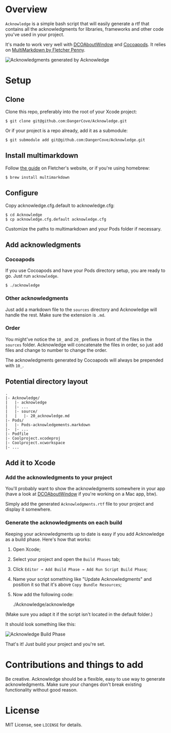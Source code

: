 # Overview

`Acknowledge` is a simple bash script that will easily generate a rtf that contains all the acknowledgments for libraries, frameworks and other code you've used in your project.

It's made to work very well with [DCOAboutWindow](https://github.com/DangerCove/DCOAboutWindow) and [Cocoapods](http://www.cocoapods.org). It relies on [MultiMarkdown by Fletcher Penny](http://fletcherpenney.net/multimarkdown).

![Acknowledgments generated by Acknowledge](https://raw.github.com/DangerCove/Acknowledge/master/screenshots/acknowledgments.png)

# Setup

## Clone

Clone this repo, preferably into the root of your Xcode project:

    $ git clone git@github.com:DangerCove/Acknowledge.git

Or if your project is a repo already, add it as a submodule:

    $ git submodule add git@github.com:DangerCove/Acknowledge.git

## Install multimarkdown

Follow [the guide](http://fletcherpenney.net/multimarkdown/install) on Fletcher's website, or if you're using homebrew:

    $ brew install multimarkdown

## Configure

Copy acknowledge.cfg.default to acknowledge.cfg:

    $ cd Acknowledge
    $ cp acknowledge.cfg.default acknowledge.cfg

Customize the paths to multimarkdown and your Pods folder if necessary.

## Add acknowledgments

### Cocoapods

If you use Cocoapods and have your Pods directory setup, you are ready to go. Just run `acknowledge`.

    $ ./acknowledge

### Other acknowledgments

Just add a markdown file to the `sources` directory and Acknowledge will handle the rest. Make sure the extension is `.md`.

### Order

You might've notice the `10_` and `20_` prefixes in front of the files in the `sources` folder. Acknowledge will concatenate the files in order, so just add files and change to number to change the order.

The acknowledgments generated by Cocoapods will always be prepended with `10_`.

## Potential directory layout

    .
    |- Acknowledge/
    |   |- acknowledge
    |   |- ...
    |   |- source/
    |   |   |- 20_acknowledge.md
    |- Pods/
    |   |- Pods-acknowledgements.markdown
    |-  |- ...
    |- Podfile
    |- Coolproject.xcodeproj
    |- Coolproject.xcworkspace
    |- ...

## Add it to Xcode

### Add the acknowledgments to your project

You'll probably want to show the acknowledgments somewhere in your app (have a look at [DCOAboutWindow](https://github.com/DangerCove/DCOAboutWindow) if you're working on a Mac app, btw).

Simply add the generated `Acknowledgments.rtf` file to your project and display it somewhere.

### Generate the acknowledgments on each build

Keeping your acknowledgments up to date is easy if you add Acknowledge as a build phase. Here's how that works:

1. Open Xcode;
1. Select your project and open the `Build Phases` tab;
1. Click `Editor → Add Build Phase → Add Run Script Build Phase`;
1. Name your script something like "Update Acknowledgments" and position it so that it's above `Copy Bundle Resources`;
1. Now add the following code:

    ./Acknowledge/acknowledge

(Make sure you adapt it if the script isn't located in the default folder.)

It should look something like this:

![Acknowledge Build Phase](https://raw.github.com/DangerCove/Acknowledge/master/screenshots/build-phase.jpg)

That's it! Just build your project and you're set.

# Contributions and things to add

Be creative. Acknowledge should be a flexible, easy to use way to generate acknowledgments. Make sure your changes don't break existing functionality without good reason.

# License

MIT License, see `LICENSE` for details.

